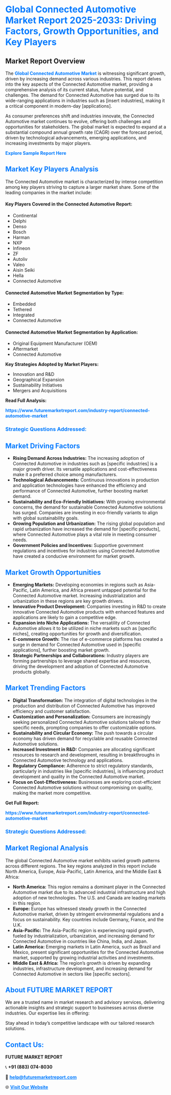 <h1 style="color: #007BFF;">Global Connected Automotive Market Report 2025-2033: Driving Factors, Growth Opportunities, and Key Players</h1>

<section id="overview">
<h2>Market Report Overview</h2>
<p>The <a href="https://www.futuremarketreport.com/industry-report/connected-automotive-market" style="color: #007BFF; text-decoration: none;"><strong>Global Connected Automotive Market</strong></a> is witnessing significant growth, driven by increasing demand across various industries. This report delves into the key aspects of the Connected Automotive market, providing a comprehensive analysis of its current status, future potential, and challenges. The demand for Connected Automotive has surged due to its wide-ranging applications in industries such as [insert industries], making it a critical component in modern-day [applications].</p>
<p>As consumer preferences shift and industries innovate, the Connected Automotive market continues to evolve, offering both challenges and opportunities for stakeholders. The global market is expected to expand at a substantial compound annual growth rate (CAGR) over the forecast period, driven by technological advancements, emerging applications, and increasing investments by major players.</p>
</section>

<section id="overview">
<p><a href="https://www.futuremarketreport.com/request-sample/reportId=100298" style="color: #007BFF; text-decoration: none;"><strong>Explore Sample Report Here</strong></a></p>
</section>

<section id="key-players">
<h2 style="color: #007BFF;">Market Key Players Analysis</h2>
<p>The Connected Automotive market is characterized by intense competition among key players striving to capture a larger market share. Some of the leading companies in the market include:</p>
<h4>Key Players Covered in the Connected Automotive Report:</h4>
<ul><li>Continental</li><li>Delphi</li><li>Denso</li><li>Bosch</li><li>Harman</li><li>NXP</li><li>Infineon</li><li>ZF</li><li>Autoliv</li><li>Valeo</li><li>Aisin Seiki</li><li>Hella</li><li>Connected Automotive</li></ul>
<h4>Connected Automotive Market Segmentation by Type:</h4>
<ul><li>Embedded</li><li>Tethered</li><li>Integrated</li><li>Connected Automotive</li></ul>

<h4>Connected Automotive Market Segmentation by Application:</h4>
<ul><li>Original Equipment Manufacturer (OEM)</li><li>Aftermarket</li><li>Connected Automotive</li></ul>
<p><strong>Key Strategies Adopted by Market Players:</strong></p>
<ul>
<li>Innovation and R&D</li>
<li>Geographical Expansion</li>
<li>Sustainability Initiatives</li>
<li>Mergers and Acquisitions</li>
</ul>
</section>

<section>
<p><strong>Read Full Analysis: </strong></p><a href="https://www.futuremarketreport.com/industry-report/connected-automotive-market" style="color: #007BFF; text-decoration: none;"><strong>https://www.futuremarketreport.com/industry-report/connected-automotive-market</strong></a>
<h3 style="color: #007BFF;">Strategic Questions Addressed:</h3>
</section>

<section id="driving-factors">
<h2 style="color: #007BFF;">Market Driving Factors</h2>
<ul>
<li><strong>Rising Demand Across Industries:</strong> The increasing adoption of Connected Automotive in industries such as [specific industries] is a major growth driver. Its versatile applications and cost-effectiveness make it a preferred choice among manufacturers.</li>
<li><strong>Technological Advancements:</strong> Continuous innovations in production and application technologies have enhanced the efficiency and performance of Connected Automotive, further boosting market demand.</li>
<li><strong>Sustainability and Eco-Friendly Initiatives:</strong> With growing environmental concerns, the demand for sustainable Connected Automotive solutions has surged. Companies are investing in eco-friendly variants to align with global sustainability goals.</li>
<li><strong>Growing Population and Urbanization:</strong> The rising global population and rapid urbanization have increased the demand for [specific products], where Connected Automotive plays a vital role in meeting consumer needs.</li>
<li><strong>Government Policies and Incentives:</strong> Supportive government regulations and incentives for industries using Connected Automotive have created a conducive environment for market growth.</li>
</ul>
</section>

<section id="growth-opportunities">
<h2 style="color: #007BFF;">Market Growth Opportunities</h2>
<ul>
<li><strong>Emerging Markets:</strong> Developing economies in regions such as Asia-Pacific, Latin America, and Africa present untapped potential for the Connected Automotive market. Increasing industrialization and urbanization in these regions are key growth drivers.</li>
<li><strong>Innovative Product Development:</strong> Companies investing in R&D to create innovative Connected Automotive products with enhanced features and applications are likely to gain a competitive edge.</li>
<li><strong>Expansion into Niche Applications:</strong> The versatility of Connected Automotive allows it to be utilized in niche markets such as [specific niches], creating opportunities for growth and diversification.</li>
<li><strong>E-commerce Growth:</strong> The rise of e-commerce platforms has created a surge in demand for Connected Automotive used in [specific applications], further boosting market growth.</li>
<li><strong>Strategic Partnerships and Collaborations:</strong> Industry players are forming partnerships to leverage shared expertise and resources, driving the development and adoption of Connected Automotive products globally.</li>
</ul>
</section>

<section id="trending-factors">
<h2 style="color: #007BFF;">Market Trending Factors</h2>
<ul>
<li><strong>Digital Transformation:</strong> The integration of digital technologies in the production and distribution of Connected Automotive has improved efficiency and customer satisfaction.</li>
<li><strong>Customization and Personalization:</strong> Consumers are increasingly seeking personalized Connected Automotive solutions tailored to their specific needs, prompting companies to offer customizable options.</li>
<li><strong>Sustainability and Circular Economy:</strong> The push towards a circular economy has driven demand for recyclable and reusable Connected Automotive solutions.</li>
<li><strong>Increased Investment in R&D:</strong> Companies are allocating significant resources to research and development, resulting in breakthroughs in Connected Automotive technology and applications.</li>
<li><strong>Regulatory Compliance:</strong> Adherence to strict regulatory standards, particularly in industries like [specific industries], is influencing product development and quality in the Connected Automotive market.</li>
<li><strong>Focus on Cost-Effectiveness:</strong> Businesses are exploring cost-efficient Connected Automotive solutions without compromising on quality, making the market more competitive.</li>
</ul>
</section>

<section>
<p><strong>Get Full Report: </strong></p><a href="https://www.futuremarketreport.com/industry-report/connected-automotive-market" style="color: #007BFF; text-decoration: none;"><strong>https://www.futuremarketreport.com/industry-report/connected-automotive-market</strong></a>
<h3 style="color: #007BFF;">Strategic Questions Addressed:</h3>
</section>


<section id="regional-analysis">
<h2 style="color: #007BFF;">Market Regional Analysis</h2>
<p>The global Connected Automotive market exhibits varied growth patterns across different regions. The key regions analyzed in this report include North America, Europe, Asia-Pacific, Latin America, and the Middle East & Africa:</p>
<ul>
<li><strong>North America:</strong> This region remains a dominant player in the Connected Automotive market due to its advanced industrial infrastructure and high adoption of new technologies. The U.S. and Canada are leading markets in this region.</li>
<li><strong>Europe:</strong> Europe has witnessed steady growth in the Connected Automotive market, driven by stringent environmental regulations and a focus on sustainability. Key countries include Germany, France, and the U.K.</li>
<li><strong>Asia-Pacific:</strong> The Asia-Pacific region is experiencing rapid growth, fueled by industrialization, urbanization, and increasing demand for Connected Automotive in countries like China, India, and Japan.</li>
<li><strong>Latin America:</strong> Emerging markets in Latin America, such as Brazil and Mexico, present significant opportunities for the Connected Automotive market, supported by growing industrial activities and investments.</li>
<li><strong>Middle East & Africa:</strong> The region’s growth is driven by expanding industries, infrastructure development, and increasing demand for Connected Automotive in sectors like [specific sectors].</li>
</ul>
</section>

<footer>
<h2 style="color: #007BFF;">About FUTURE MARKET REPORT</h2>
<p>We are a trusted name in market research and advisory services, delivering actionable insights and strategic support to businesses across diverse industries. Our expertise lies in offering:</p>

<p>Stay ahead in today’s competitive landscape with our tailored research solutions.</p>

<h2 style="color: #007BFF;">Contact Us:</h2>
<p><strong>FUTURE MARKET REPORT</strong></p>
<p>📞 <strong>+91 (883) 074-8030</strong></p>
<p>📧 <strong><a href="mailto:help@futuremarketreport.com" style="color: #007BFF;">help@futuremarketreport.com</a></strong></p>
<p>🌐 <strong><a href="https://www.futuremarketreport.com/" style="color: #007BFF;">Visit Our Website</a></strong></p>
</footer>